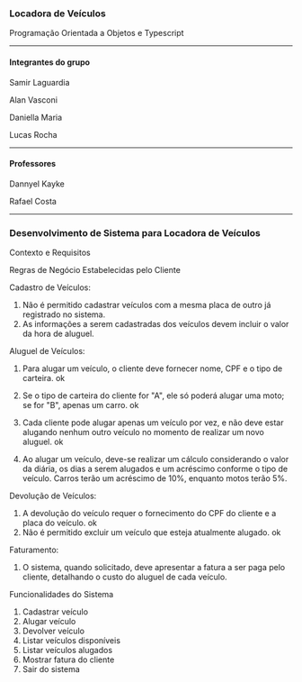 <h3>Locadora de Veículos</h3>
<p>Programação Orientada a Objetos e Typescript</p>
<hr/>
<h4>Integrantes do grupo</h4>
<p>Samir Laguardia</p>
<p>Alan Vasconi</p>
<p>Daniella Maria</p>
<p>Lucas Rocha</p>
<hr/>
<h4>Professores</h4>
<p>Dannyel Kayke</p>
<p>Rafael Costa</p>
<hr/>

<h3>Desenvolvimento de Sistema para Locadora de Veículos</h3>

Contexto e Requisitos

Regras de Negócio Estabelecidas pelo Cliente

Cadastro de Veículos:
1. Não é permitido cadastrar veículos com a mesma placa de outro já registrado no sistema.
2. As informações a serem cadastradas dos veículos devem incluir o valor da hora de aluguel.

Aluguel de Veículos:
1. Para alugar um veículo, o cliente deve fornecer nome, CPF e o tipo de carteira. ok
2. Se o tipo de carteira do cliente for "A", ele só poderá alugar uma moto; se for "B", apenas um
carro. ok

3. Cada cliente pode alugar apenas um veículo por vez, e não deve estar alugando nenhum outro
veículo no momento de realizar um novo aluguel. ok

4. Ao alugar um veículo, deve-se realizar um cálculo considerando o valor da diária, os dias a serem
alugados e um acréscimo conforme o tipo de veículo. Carros terão um acréscimo de 10%,
enquanto motos terão 5%.

Devolução de Veículos:
1. A devolução do veículo requer o fornecimento do CPF do cliente e a placa do veículo. ok
2. Não é permitido excluir um veículo que esteja atualmente alugado. ok

Faturamento:
1. O sistema, quando solicitado, deve apresentar a fatura a ser paga pelo cliente, detalhando o
custo do aluguel de cada veículo.

Funcionalidades do Sistema
1. Cadastrar veículo
2. Alugar veículo
3. Devolver veículo
4. Listar veículos disponíveis
5. Listar veículos alugados
6. Mostrar fatura do cliente
7. Sair do sistema
